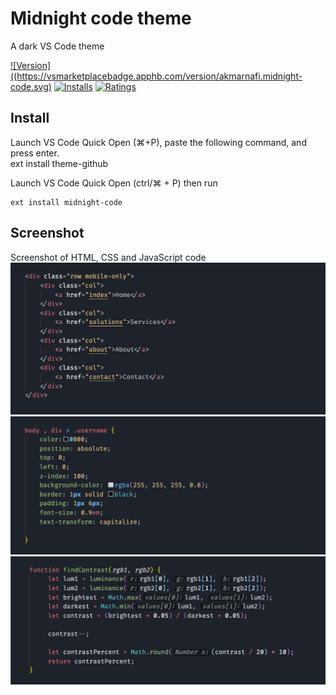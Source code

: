 # Midnight code theme

A dark VS Code theme

[![Version]((https://vsmarketplacebadge.apphb.com/version/akmarnafi.midnight-code.svg)](https://marketplace.visualstudio.com/items?itemName=midnight-code)
[![Installs](https://vsmarketplacebadge.apphb.com/installs/akmarnafi.midnight-code.svg)](https://marketplace.visualstudio.com/items?itemName=midnight-code)
[![Ratings](https://vsmarketplacebadge.apphb.com/rating/akmarnafi.midnight-code.svg)](https://marketplace.visualstudio.com/items?itemName=midnight-code)

## Install

Launch VS Code Quick Open (⌘+P), paste the following command, and press enter.  
ext install theme-github

Launch VS Code Quick Open (ctrl/⌘ + P) then run

```
ext install midnight-code
```

## Screenshot

Screenshot of HTML, CSS and JavaScript code
![Theme Screenshot](screenshot-html.png)
![Theme Screenshot](screenshot-css.png)
![Theme Screenshot](screenshot-js.png)
